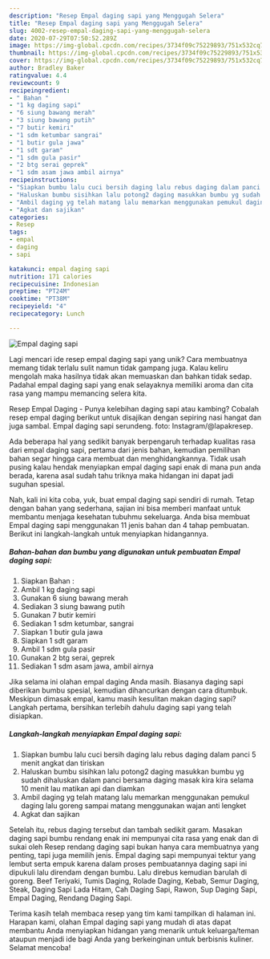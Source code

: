 ```yaml
---
description: "Resep Empal daging sapi yang Menggugah Selera"
title: "Resep Empal daging sapi yang Menggugah Selera"
slug: 4002-resep-empal-daging-sapi-yang-menggugah-selera
date: 2020-07-29T07:50:52.289Z
image: https://img-global.cpcdn.com/recipes/3734f09c75229893/751x532cq70/empal-daging-sapi-foto-resep-utama.jpg
thumbnail: https://img-global.cpcdn.com/recipes/3734f09c75229893/751x532cq70/empal-daging-sapi-foto-resep-utama.jpg
cover: https://img-global.cpcdn.com/recipes/3734f09c75229893/751x532cq70/empal-daging-sapi-foto-resep-utama.jpg
author: Bradley Baker
ratingvalue: 4.4
reviewcount: 9
recipeingredient:
- " Bahan "
- "1 kg daging sapi"
- "6 siung bawang merah"
- "3 siung bawang putih"
- "7 butir kemiri"
- "1 sdm ketumbar sangrai"
- "1 butir gula jawa"
- "1 sdt garam"
- "1 sdm gula pasir"
- "2 btg serai geprek"
- "1 sdm asam jawa ambil airnya"
recipeinstructions:
- "Siapkan bumbu lalu cuci bersih daging lalu rebus daging dalam panci 5 menit angkat dan tiriskan"
- "Haluskan bumbu sisihkan lalu potong2 daging masukkan bumbu yg sudah dihaluskan dalam panci bersama daging masak kira kira selama 10 menit lau matikan api dan diamkan"
- "Ambil daging yg telah matang lalu memarkan menggunakan pemukul daging lalu goreng sampai matang menggunakan wajan anti lengket"
- "Agkat dan sajikan"
categories:
- Resep
tags:
- empal
- daging
- sapi

katakunci: empal daging sapi 
nutrition: 171 calories
recipecuisine: Indonesian
preptime: "PT24M"
cooktime: "PT38M"
recipeyield: "4"
recipecategory: Lunch

---
```



![Empal daging sapi](https://img-global.cpcdn.com/recipes/3734f09c75229893/751x532cq70/empal-daging-sapi-foto-resep-utama.jpg)

Lagi mencari ide resep empal daging sapi yang unik? Cara membuatnya memang tidak terlalu sulit namun tidak gampang juga. Kalau keliru mengolah maka hasilnya tidak akan memuaskan dan bahkan tidak sedap. Padahal empal daging sapi yang enak selayaknya memiliki aroma dan cita rasa yang mampu memancing selera kita.

Resep Empal Daging - Punya kelebihan daging sapi atau kambing? Cobalah resep empal daging berikut untuk disajikan dengan sepiring nasi hangat dan juga sambal. Empal daging sapi serundeng. foto: Instagram/@lapakresep.

Ada beberapa hal yang sedikit banyak berpengaruh terhadap kualitas rasa dari empal daging sapi, pertama dari jenis bahan, kemudian pemilihan bahan segar hingga cara membuat dan menghidangkannya. Tidak usah pusing kalau hendak menyiapkan empal daging sapi enak di mana pun anda berada, karena asal sudah tahu triknya maka hidangan ini dapat jadi suguhan spesial.


Nah, kali ini kita coba, yuk, buat empal daging sapi sendiri di rumah. Tetap dengan bahan yang sederhana, sajian ini bisa memberi manfaat untuk membantu menjaga kesehatan tubuhmu sekeluarga. Anda bisa membuat Empal daging sapi menggunakan 11 jenis bahan dan 4 tahap pembuatan. Berikut ini langkah-langkah untuk menyiapkan hidangannya.

<!--inarticleads1-->

##### Bahan-bahan dan bumbu yang digunakan untuk pembuatan Empal daging sapi:

1. Siapkan  Bahan :
1. Ambil 1 kg daging sapi
1. Gunakan 6 siung bawang merah
1. Sediakan 3 siung bawang putih
1. Gunakan 7 butir kemiri
1. Sediakan 1 sdm ketumbar, sangrai
1. Siapkan 1 butir gula jawa
1. Siapkan 1 sdt garam
1. Ambil 1 sdm gula pasir
1. Gunakan 2 btg serai, geprek
1. Sediakan 1 sdm asam jawa, ambil airnya


Jika selama ini olahan empal daging Anda masih. Biasanya daging sapi diberikan bumbu spesial, kemudian dihancurkan dengan cara ditumbuk. Meskipun dimasak empal, kamu masih kesulitan makan daging sapi? Langkah pertama, bersihkan terlebih dahulu daging sapi yang telah disiapkan. 

<!--inarticleads2-->

##### Langkah-langkah menyiapkan Empal daging sapi:

1. Siapkan bumbu lalu cuci bersih daging lalu rebus daging dalam panci 5 menit angkat dan tiriskan
1. Haluskan bumbu sisihkan lalu potong2 daging masukkan bumbu yg sudah dihaluskan dalam panci bersama daging masak kira kira selama 10 menit lau matikan api dan diamkan
1. Ambil daging yg telah matang lalu memarkan menggunakan pemukul daging lalu goreng sampai matang menggunakan wajan anti lengket
1. Agkat dan sajikan


Setelah itu, rebus daging tersebut dan tambah sedikit garam. Masakan daging sapi bumbu rendang enak ini mempunyai cita rasa yang enak dan di sukai oleh Resep rendang daging sapi bukan hanya cara membuatnya yang penting, tapi juga memilih jenis. Empal daging sapi mempunyai tektur yang lembut serta empuk karena dalam proses pembuatannya daging sapi ini dipukuli lalu direndam dengan bumbu. Lalu direbus kemudian barulah di goreng. Beef Teriyaki, Tumis Daging, Rolade Daging, Kebab, Semur Daging, Steak, Daging Sapi Lada Hitam, Cah Daging Sapi, Rawon, Sup Daging Sapi, Empal Daging, Rendang Daging Sapi. 

Terima kasih telah membaca resep yang tim kami tampilkan di halaman ini. Harapan kami, olahan Empal daging sapi yang mudah di atas dapat membantu Anda menyiapkan hidangan yang menarik untuk keluarga/teman ataupun menjadi ide bagi Anda yang berkeinginan untuk berbisnis kuliner. Selamat mencoba!
